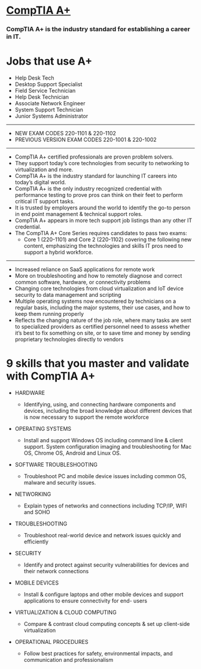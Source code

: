 # [CompTIA A+](https://www.comptia.org/certifications/a)
### CompTIA A+ is the industry standard for establishing a career in IT.

# Jobs that use A+
- Help Desk Tech
- Desktop Support Specialist
- Field Service Technician
- Help Desk Technician
- Associate Network Engineer
- System Support Technician
- Junior Systems Administrator
 
 
 ---

- NEW EXAM CODES 220-1101 & 220-1102
- PREVIOUS VERSION EXAM CODES 220-1001 & 220-1002

---

- CompTIA A+ certified professionals are proven problem solvers. 
- They support today’s core technologies from security to networking to virtualization and more. 
- CompTIA A+ is the industry standard for launching IT careers into today’s digital world.
- CompTIA A+ is the only industry recognized credential with performance testing to prove pros can think on their feet to perform critical IT support tasks. 
- It is trusted by employers around the world to identify the go-to person in end point management & technical support roles. 
- CompTIA A+ appears in more tech support job listings than any other IT credential.
- The CompTIA A+ Core Series requires candidates to pass two exams: 
  - Core 1 (220-1101) and Core 2 (220-1102) covering the following new content, emphasizing the technologies and skills IT pros need to support a hybrid workforce.

---

- Increased reliance on SaaS applications for remote work
- More on troubleshooting and how to remotely diagnose and correct common software, hardware, or connectivity problems
- Changing core technologies from cloud virtualization and IoT device security to data management and scripting
- Multiple operating systems now encountered by technicians on a regular basis, including the major systems, their use cases, and how to keep them running properly
- Reflects the changing nature of the job role, where many tasks are sent to specialized providers as certified personnel need to assess whether it’s best to fix something on site, or to save time and money by sending proprietary technologies directly to vendors

# 9 skills that you master and validate with CompTIA A+

- HARDWARE
  - Identifying, using, and connecting hardware components and devices, including the broad knowledge about different devices that is now necessary to support the remote workforce

- OPERATING SYSTEMS
  - Install and support Windows OS including command line & client support. System configuration imaging and troubleshooting for Mac OS, Chrome OS, Android and Linux OS.

- SOFTWARE TROUBLESHOOTING
  - Troubleshoot PC and mobile device issues including common OS, malware and security issues.

- NETWORKING
  - Explain types of networks and connections including TCP/IP, WIFI and SOHO

- TROUBLESHOOTING
  - Troubleshoot real-world device and network issues quickly and efficiently

- SECURITY
  - Identify and protect against security vulnerabilities for devices and their network connections

- MOBILE DEVICES
  - Install & configure laptops and other mobile devices and support applications to ensure connectivity for end- users

- VIRTUALIZATION & CLOUD COMPUTING
  - Compare & contrast cloud computing concepts & set up client-side virtualization

- OPERATIONAL PROCEDURES
  - Follow best practices for safety, environmental impacts, and communication and professionalism 
